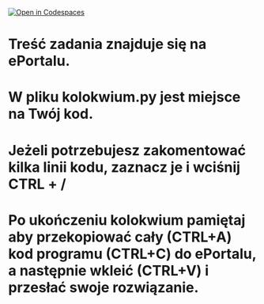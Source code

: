 [![Open in Codespaces](https://classroom.github.com/assets/launch-codespace-2972f46106e565e64193e422d61a12cf1da4916b45550586e14ef0a7c637dd04.svg)](https://classroom.github.com/open-in-codespaces?assignment_repo_id=17829327)
# Treść zadania znajduje się na ePortalu.

# W pliku kolokwium.py jest miejsce na Twój kod. 

# Jeżeli potrzebujesz zakomentować kilka linii kodu, zaznacz je i wciśnij CTRL + /

# Po ukończeniu kolokwium pamiętaj aby przekopiować cały (CTRL+A) kod programu (CTRL+C) do ePortalu, a następnie wkleić (CTRL+V) i przesłać swoje rozwiązanie.
